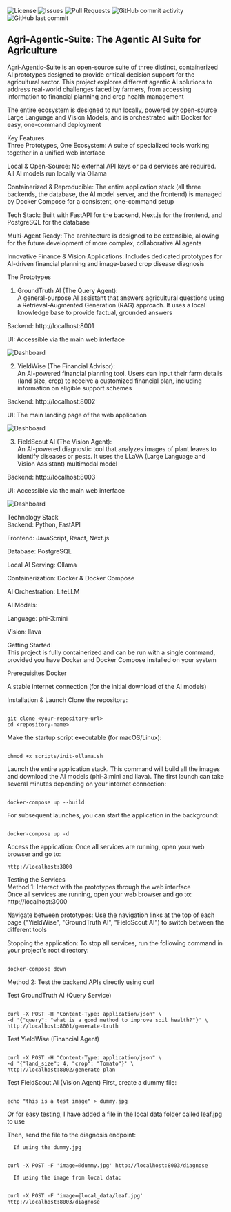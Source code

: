 ![License](https://img.shields.io/badge/license-MIT-blue.svg)
![Issues](https://img.shields.io/github/issues/moses-varghese/Agri-Agentic-Suite)
![Pull Requests](https://img.shields.io/github/issues-pr/moses-varghese/Agri-Agentic-Suite)
![GitHub commit activity](https://img.shields.io/github/commit-activity/w/moses-varghese/Agri-Agentic-Suite)
![GitHub last commit](https://img.shields.io/github/last-commit/moses-varghese/Agri-Agentic-Suite)

## Agri-Agentic-Suite: The Agentic AI Suite for Agriculture  
Agri-Agentic-Suite is an open-source suite of three distinct, containerized AI prototypes designed to provide critical decision support for the agricultural sector. This project explores different agentic AI solutions to address real-world challenges faced by farmers, from accessing information to financial planning and crop health management

The entire ecosystem is designed to run locally, powered by open-source Large Language and Vision Models, and is orchestrated with Docker for easy, one-command deployment

Key Features  
Three Prototypes, One Ecosystem: A suite of specialized tools working together in a unified web interface

Local & Open-Source: No external API keys or paid services are required. All AI models run locally via Ollama

Containerized & Reproducible: The entire application stack (all three backends, the database, the AI model server, and the frontend) is managed by Docker Compose for a consistent, one-command setup

Tech Stack: Built with FastAPI for the backend, Next.js for the frontend, and PostgreSQL for the database

Multi-Agent Ready: The architecture is designed to be extensible, allowing for the future development of more complex, collaborative AI agents

Innovative Finance & Vision Applications: Includes dedicated prototypes for AI-driven financial planning and image-based crop disease diagnosis

The Prototypes
1. GroundTruth AI (The Query Agent):  
A general-purpose AI assistant that answers agricultural questions using a Retrieval-Augmented Generation (RAG) approach. It uses a local knowledge base to provide factual, grounded answers

Backend: http://localhost:8001

UI: Accessible via the main web interface

![Dashboard](images/dashboardgroundtruth_ai.png)  

2. YieldWise (The Financial Advisor):  
An AI-powered financial planning tool. Users can input their farm details (land size, crop) to receive a customized financial plan, including information on eligible support schemes

Backend: http://localhost:8002

UI: The main landing page of the web application

![Dashboard](images/dashboardyieldwise.png)  

3. FieldScout AI (The Vision Agent):  
An AI-powered diagnostic tool that analyzes images of plant leaves to identify diseases or pests. It uses the LLaVA (Large Language and Vision Assistant) multimodal model

Backend: http://localhost:8003

UI: Accessible via the main web interface

![Dashboard](images/dashboardfieldscout_ai.png)  

Technology Stack  
Backend: Python, FastAPI

Frontend: JavaScript, React, Next.js

Database: PostgreSQL

Local AI Serving: Ollama

Containerization: Docker & Docker Compose

AI Orchestration: LiteLLM

AI Models:

Language: phi-3:mini

Vision: llava

Getting Started  
This project is fully containerized and can be run with a single command, provided you have Docker and Docker Compose installed on your system

Prerequisites
Docker

A stable internet connection (for the initial download of the AI models)

Installation & Launch
Clone the repository:

```

git clone <your-repository-url>
cd <repository-name>

```

Make the startup script executable (for macOS/Linux):

```

chmod +x scripts/init-ollama.sh

```

Launch the entire application stack. This command will build all the images and download the AI models (phi-3:mini and llava). The first launch can take several minutes depending on your internet connection:

```

docker-compose up --build

```

For subsequent launches, you can start the application in the background:

```

docker-compose up -d

```

Access the application:
Once all services are running, open your web browser and go to:

```
http://localhost:3000

```

Testing the Services  
Method 1: Interact with the prototypes through the web interface   
Once all services are running, open your web browser and go to:
http://localhost:3000

Navigate between prototypes:
Use the navigation links at the top of each page ("YieldWise", "GroundTruth AI", "FieldScout AI") to switch between the different tools

Stopping the application:
To stop all services, run the following command in your project's root directory:

```

docker-compose down

```

Method 2: Test the backend APIs directly using curl

Test GroundTruth AI (Query Service)
```

curl -X POST -H "Content-Type: application/json" \
-d '{"query": "what is a good method to improve soil health?"}' \
http://localhost:8001/generate-truth  

```

Test YieldWise (Financial Agent)
```

curl -X POST -H "Content-Type: application/json" \
-d '{"land_size": 4, "crop": "Tomato"}' \
http://localhost:8002/generate-plan

```

Test FieldScout AI (Vision Agent)
First, create a dummy file:

```

echo "this is a test image" > dummy.jpg

```
Or for easy testing, I have added a file in the local data folder called leaf.jpg to use

Then, send the file to the diagnosis endpoint:

      If using the dummy.jpg

```

curl -X POST -F 'image=@dummy.jpg' http://localhost:8003/diagnose

```
      If using the image from local data:
      
```

curl -X POST -F 'image=@local_data/leaf.jpg' http://localhost:8003/diagnose

```